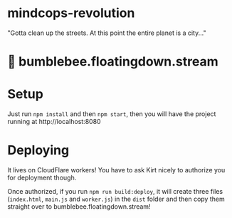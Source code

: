 # mindcops-revolution

"Gotta clean up the streets. At this point the entire planet is a city..."

# 🐝 bumblebee.floatingdown.stream

# Setup

Just run `npm install` and then `npm start`, then you will have the project running at http://localhost:8080

# Deploying

It lives on CloudFlare workers! You have to ask Kirt nicely to authorize you for deployment though.

Once authorized, if you run `npm run build:deploy`, it will create three files (`index.html`, `main.js` and `worker.js`) in the `dist` folder and then copy them straight over to bumblebee.floatingdown.stream!

